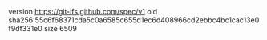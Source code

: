 version https://git-lfs.github.com/spec/v1
oid sha256:55c6f68371cda5c0a6585c655d1ec6d408966cd2ebbc4bc1cac13e0f9df331e0
size 6509
